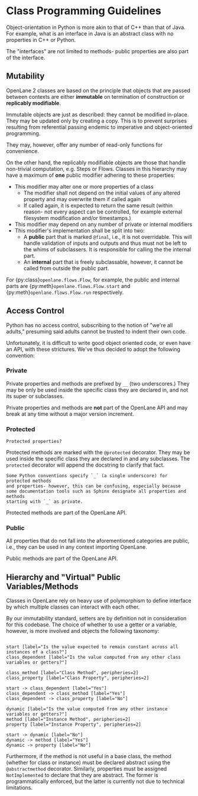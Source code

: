 # Class Programming Guidelines

Object-orientation in Python is more akin to that of C++ than that of Java. For
example, what is an interface in Java is an abstract class with no properties
in C++ or Python.

The "interfaces" are not limited to methods- public properties are also part of
the interface.

## Mutability

OpenLane 2 classes are based on the principle that objects that are passed
between contexts are either **immutable** on termination of construction or
**replicably modifiable**.

Immutable objects are just as described: they cannot be modified in-place.
They may be updated only by creating a copy. This is to prevent surprises
resulting from referential passing endemic to imperative and object-oriented
programming.

They may, however, offer any number of read-only functions for convenience.

On the other hand, the replicably modifiable objects are those that handle
non-trivial computation, e.g. Steps or Flows. Classes in this hierarchy may have
a maximum of **one** public modifier adhering to these properties:
* This modifier may alter one or more properties of a class
    * The modifier shall not depend on the initial values of any altered
      property and may overwrite them if called again
    * If called again, it is expected to return the same result (within reason-
      not every aspect can be controlled, for example external filesystem
      modification and/or timestamps.)
* This modifier may depend on any number of private or internal modifiers
* This modifier's implementation shall be split into two:
    * A **public** part that is marked `@final`, i.e., it is not overridable.
      This will handle validation of inputs and outputs and thus must not be
      left to the whims of subclassers. It is responsible for calling the the
      internal part.
    * An **internal** part that is freely subclassable, however, it cannot be
      called from outside the public part.

For {py:class}`openlane.flows.Flow`, for example, the public and internal parts
are {py:meth}`openlane.flows.Flow.start` and {py:meth}`openlane.flows.Flow.run`
respectively.

## Access Control

Python has no access control, subscribing to the notion of "we're all adults,"
presuming said adults cannot be trusted to indent their own code.

Unfortunately, it is difficult to write good object oriented code, or even have an
API, with these strictures. We've thus decided to adopt the following convention:

### Private

Private properties and methods are prefixed by `__` (two underscores.) They may
be only be used inside the specific class they are declared in, and not its
super or subclasses.

Private properties and methods are **not** part of the OpenLane API and
may break at any time without a major version increment.

### Protected

```{todo}
Protected properties?
```

Protected methods are marked with the `@protected` decorator. They may be used
inside the specific class they are declared in and any subclasses. The `protected`
decorator will append the docstring to clarify that fact.

```{note}
Some Python conventions specify `_` (a single underscore) for protected methods
and properties- however, this can be confusing, especially because
some documentation tools such as Sphinx designate all properties and methods
starting with `_` as private.
```

Protected methods are part of the OpenLane API.

### Public

All properties that do not fall into the aforementioned categories are public,
i.e., they can be used in any context importing OpenLane.

Public methods are part of the OpenLane API.

## Hierarchy and "Virtual" Public Variables/Methods

Classes in OpenLane rely on heavy use of polymorphism to define interface by
which multiple classes can interact with each other.

By our immutability standard, setters are by definition not in
consideration for this codebase. The choice of whether to use a getter or a
variable, however, is more involved and objects the following taxonomy:

```{digraph} taxonomy

start [label="Is the value expected to remain constant across all instances of a class?"]
class_dependent [label="Is the value computed from any other class variables or getters?"]

class_method [label="Class Method", peripheries=2]
class_property [label="Class Property", peripheries=2]

start -> class_dependent [label="Yes"]
class_dependent -> class_method [label="Yes"]
class_dependent -> class_property [label="No"]

dynamic [label="Is the value computed from any other instance variables or getters?"]
method [label="Instance Method", peripheries=2]
property [label="Instance Property", peripheries=2]

start -> dynamic [label="No"]
dynamic -> method [label="Yes"]
dynamic -> property [label="No"]

```

Furthermore, if the method is not useful in a base class, the method
(whether for class or instance) must be declared abstract using the
`@abstractmethod` decorator. Similarly, properties must be assigned
`NotImplemented` to declare that they are abstract. The former
is programmatically enforced, but the latter is currently not due to
technical limitations.
